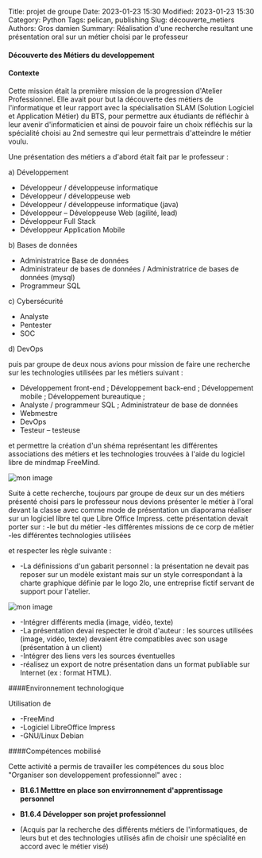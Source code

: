 Title: projet de groupe
Date: 2023-01-23 15:30
Modified: 2023-01-23 15:30
Category: Python
Tags: pelican, publishing
Slug: découverte_metiers
Authors: Gros damien
Summary: Réalisation d'une recherche resultant une présentation oral sur un métier choisi par le professeur

                    
#### Découverte des Métiers du developpement

#### Contexte

Cette mission était la première mission de la progression d'Atelier Professionnel. Elle avait pour but la découverte des métiers de l'informatique et leur rapport avec la spécialisation SLAM (Solution Logiciel et Application Métier) du BTS, pour permettre aux étudiants de réfléchir à leur avenir d'informaticien et ainsi de pouvoir faire un choix réfléchis sur la spécialité choisi au 2nd semestre qui leur permettrais d'atteindre le métier voulu.

Une présentation des métiers a d'abord était fait par le professeur :

a) Développement

* Développeur / développeuse informatique
* Développeur / développeuse web
* Développeur / développeuse informatique (java)
* Développeur – Développeuse Web (agilité, lead)
* Développeur Full Stack
* Développeur Application Mobile

b) Bases de données

- Administratrice Base de données
- Administrateur de bases de données / Administratrice de bases de données (mysql)
- Programmeur SQL

c) Cybersécurité

- Analyste
- Pentester
- SOC

d) DevOps

puis par groupe de deux nous avions pour mission de faire une recherche sur les technologies utilisées par les métiers suivant :

- Développement front-end ; Développement back-end ; Développement mobile ; Développement bureautique ;
- Analyste / programmeur SQL ; Administrateur de base de données
- Webmestre
- DevOps
- Testeur – testeuse

et permettre la création d'un shéma représentant les différentes associations des métiers et les technologies trouvées à l'aide du logiciel libre de mindmap FreeMind.

![mon image](./theme/images/Technologie.png)

Suite à cette recherche, toujours par groupe de deux sur un des métiers présenté choisi pars le professeur nous devions présenter le métier à l'oral devant la classe avec comme mode de présentation un diaporama réaliser sur un logiciel libre tel que Libre Office Impress.
cette présentation devait porter sur :
    -le but du métier
    -les différentes missions de ce corp de métier
    -les différentes technologies utilisées

et respecter les règle suivante :

- -La définissions d'un gabarit personnel : la présentation ne devait pas reposer sur un modèle existant mais sur un style correspondant à la charte graphique définie par le logo 2lo, une entreprise fictif servant de support pour l'atelier. 

![mon image](./theme/images/2lo.png)

- -Intégrer différents media (image, vidéo, texte)
- -La présentation devai respecter le droit d'auteur : les sources utilisées (image, vidéo, texte) devaient être compatibles avec son usage (présentation à un client)
- -Intégrer des liens vers les sources éventuelles
- -réalisez un export de notre présentation dans un format publiable sur Internet (ex : format HTML).
    
####Environnement technologique

Utilisation de

- -FreeMind
- -Logiciel LibreOffice Impress
- -GNU/Linux Debian

####Compétences mobilisé

Cette activité a permis de travailler les compétences du sous bloc "Organiser son developpement professionnel" avec :

- **B1.6.1 Metttre en place son envirronnement d'apprentissage personnel**

- **B1.6.4 Développer son projet professionnel**
- (Acquis par la recherche des différents métiers de l'informatiques, de leurs but et des technologies utilisés afin de choisir une spécialité en accord
avec le métier visé)
